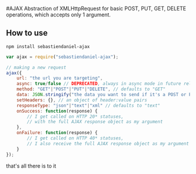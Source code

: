 #AJAX
Abstraction of XMLHttpRequest for basic POST, PUT, GET, DELETE operations, which accepts only 1 argument.

## How to use
```shell
npm install sebastiendaniel-ajax
```

```js
var ajax = require("sebastiendaniel-ajax");

// making a new request
ajax({
    url: "the url you are targeting",
    async: true/false // DEPRECATED, always in async mode in future release, defaults to true
    method: "GET"|"POST"|"PUT"|"DELETE", // defaults to "GET"
    data: JSON.stringify("the data you want to send if it's a POST or PUT operation"),
    setHeaders: {}, // an object of header:value pairs
    responseType: "json"|"text"|"xml" // defaults to "text"
    onSuccess: function(response) {
        // I get called on HTTP 20* statuses, 
        // with the full AJAX response object as my argument
    },
    onFailure: function(response) {
        // I get called on HTTP 40* statuses,
        // I also receive the full AJAX response object as my argument
    }
});
```
that's all there is to it
